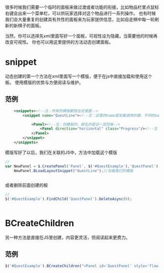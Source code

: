 很多时候我们需要一个临时的面板来做过渡或者功能的衔接，比如物品栏里点鼠标右键会出来一个菜单栏，可以供玩家选择对这个物品进行一系列操作。
也有时候我们会大量重复的创建具有共性的面板来为玩家提供信息，比如自走棋中每一轮刷新的新棋子的面板。

当然，你可以选择先xml里面写好一个面板，可视性设为隐藏，当需要他的时候再改变可视性。
你也可以用这里提供的方法动态创建面板。

# snippet

动态创建的第一个方法在xml里面写一个模版，便于在js中直接加载和使用这个板。
使用模版的优势与方便阅读与维护。

## 范例

```xml
    <snippets><!--注：所有的模版都放在这里面-->
        <snippet name="QuestLine"><!--注：这里的name是加载调用的键，不同的name会调用不同的模版-->

            <Panel><!--注：创建板时，赋名的是这一层的板-->
                <Panel direction="horizontal" class="Progress"/><!--注：可以写好更多子板-->
            </Panel>
        </snippet>
    </snippets>
```

模版写好了以后，我们在关联的JS中，方法中加载这个模版
```js
//
var NewPanel = $.CreatePanel('Panel', $('#QuestExample'),'QuestPanel');//在QuestExample下创建一个新的 panel，id赋值为 QuestPanel
    NewPanel.BLoadLayoutSnippet("QuestLine");//加载我们的模版
    
```

或者删除前面创建的板
```js
//
$('#QuestExample').FindChild('QuestPanel').DeleteAsync(0);
    
```

# BCreateChildren

另一种方法是直接在JS里创建，内容更灵活，但阅读起来更费力。
## 范例
```js
$('#QuestExample').BCreateChildren("<Panel id='QuestPanel' style='flow-children:left;' />" );
```